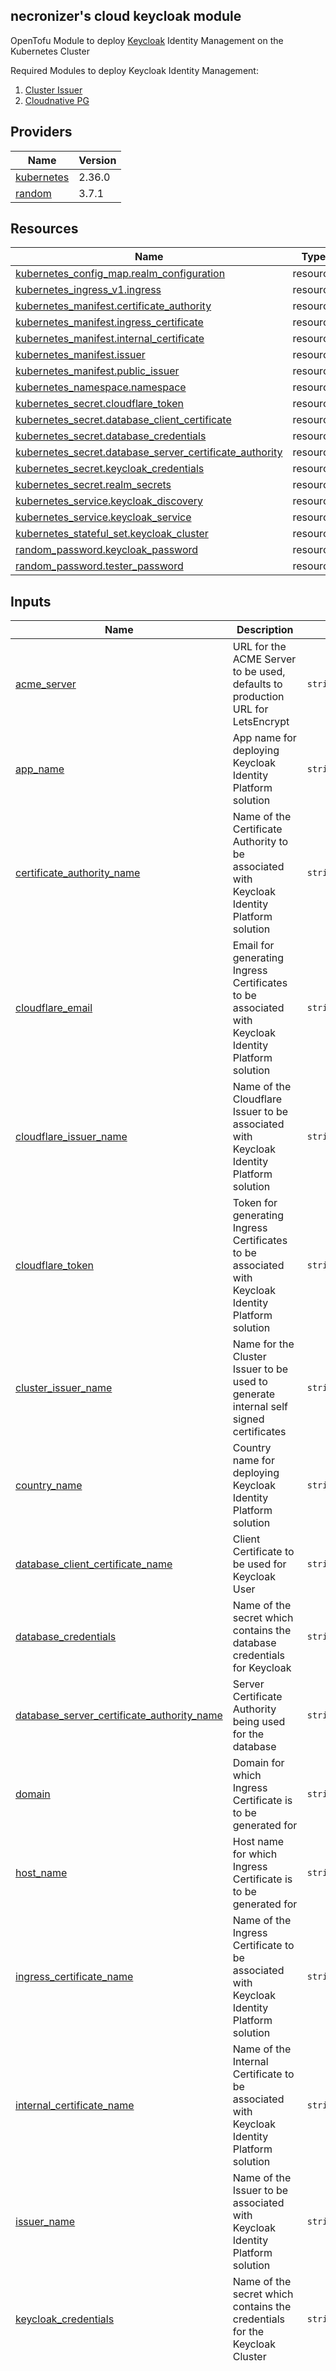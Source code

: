 <!-- BEGIN_TF_DOCS -->
## necronizer's cloud keycloak module

OpenTofu Module to deploy [Keycloak](https://www.keycloak.org/) Identity Management on the Kubernetes Cluster

Required Modules to deploy Keycloak Identity Management:
1. [Cluster Issuer](../cluster-issuer)
2. [Cloudnative PG](../cnpg)

## Providers

| Name | Version |
|------|---------|
| <a name="provider_kubernetes"></a> [kubernetes](#provider\_kubernetes) | 2.36.0 |
| <a name="provider_random"></a> [random](#provider\_random) | 3.7.1 |

## Resources

| Name | Type |
|------|------|
| [kubernetes_config_map.realm_configuration](https://registry.terraform.io/providers/hashicorp/kubernetes/latest/docs/resources/config_map) | resource |
| [kubernetes_ingress_v1.ingress](https://registry.terraform.io/providers/hashicorp/kubernetes/latest/docs/resources/ingress_v1) | resource |
| [kubernetes_manifest.certificate_authority](https://registry.terraform.io/providers/hashicorp/kubernetes/latest/docs/resources/manifest) | resource |
| [kubernetes_manifest.ingress_certificate](https://registry.terraform.io/providers/hashicorp/kubernetes/latest/docs/resources/manifest) | resource |
| [kubernetes_manifest.internal_certificate](https://registry.terraform.io/providers/hashicorp/kubernetes/latest/docs/resources/manifest) | resource |
| [kubernetes_manifest.issuer](https://registry.terraform.io/providers/hashicorp/kubernetes/latest/docs/resources/manifest) | resource |
| [kubernetes_manifest.public_issuer](https://registry.terraform.io/providers/hashicorp/kubernetes/latest/docs/resources/manifest) | resource |
| [kubernetes_namespace.namespace](https://registry.terraform.io/providers/hashicorp/kubernetes/latest/docs/resources/namespace) | resource |
| [kubernetes_secret.cloudflare_token](https://registry.terraform.io/providers/hashicorp/kubernetes/latest/docs/resources/secret) | resource |
| [kubernetes_secret.database_client_certificate](https://registry.terraform.io/providers/hashicorp/kubernetes/latest/docs/resources/secret) | resource |
| [kubernetes_secret.database_credentials](https://registry.terraform.io/providers/hashicorp/kubernetes/latest/docs/resources/secret) | resource |
| [kubernetes_secret.database_server_certificate_authority](https://registry.terraform.io/providers/hashicorp/kubernetes/latest/docs/resources/secret) | resource |
| [kubernetes_secret.keycloak_credentials](https://registry.terraform.io/providers/hashicorp/kubernetes/latest/docs/resources/secret) | resource |
| [kubernetes_secret.realm_secrets](https://registry.terraform.io/providers/hashicorp/kubernetes/latest/docs/resources/secret) | resource |
| [kubernetes_service.keycloak_discovery](https://registry.terraform.io/providers/hashicorp/kubernetes/latest/docs/resources/service) | resource |
| [kubernetes_service.keycloak_service](https://registry.terraform.io/providers/hashicorp/kubernetes/latest/docs/resources/service) | resource |
| [kubernetes_stateful_set.keycloak_cluster](https://registry.terraform.io/providers/hashicorp/kubernetes/latest/docs/resources/stateful_set) | resource |
| [random_password.keycloak_password](https://registry.terraform.io/providers/hashicorp/random/latest/docs/resources/password) | resource |
| [random_password.tester_password](https://registry.terraform.io/providers/hashicorp/random/latest/docs/resources/password) | resource |

## Inputs

| Name | Description | Type | Default | Required |
|------|-------------|------|---------|:--------:|
| <a name="input_acme_server"></a> [acme\_server](#input\_acme\_server) | URL for the ACME Server to be used, defaults to production URL for LetsEncrypt | `string` | `"https://acme-v02.api.letsencrypt.org/directory"` | no |
| <a name="input_app_name"></a> [app\_name](#input\_app\_name) | App name for deploying Keycloak Identity Platform solution | `string` | `"keycloak"` | no |
| <a name="input_certificate_authority_name"></a> [certificate\_authority\_name](#input\_certificate\_authority\_name) | Name of the Certificate Authority to be associated with Keycloak Identity Platform solution | `string` | `"keycloak-certificate-authority"` | no |
| <a name="input_cloudflare_email"></a> [cloudflare\_email](#input\_cloudflare\_email) | Email for generating Ingress Certificates to be associated with Keycloak Identity Platform solution | `string` | n/a | yes |
| <a name="input_cloudflare_issuer_name"></a> [cloudflare\_issuer\_name](#input\_cloudflare\_issuer\_name) | Name of the Cloudflare Issuer to be associated with Keycloak Identity Platform solution | `string` | `"keycloak-cloudflare-issuer"` | no |
| <a name="input_cloudflare_token"></a> [cloudflare\_token](#input\_cloudflare\_token) | Token for generating Ingress Certificates to be associated with Keycloak Identity Platform solution | `string` | n/a | yes |
| <a name="input_cluster_issuer_name"></a> [cluster\_issuer\_name](#input\_cluster\_issuer\_name) | Name for the Cluster Issuer to be used to generate internal self signed certificates | `string` | n/a | yes |
| <a name="input_country_name"></a> [country\_name](#input\_country\_name) | Country name for deploying Keycloak Identity Platform solution | `string` | `"India"` | no |
| <a name="input_database_client_certificate_name"></a> [database\_client\_certificate\_name](#input\_database\_client\_certificate\_name) | Client Certificate to be used for Keycloak User | `string` | n/a | yes |
| <a name="input_database_credentials"></a> [database\_credentials](#input\_database\_credentials) | Name of the secret which contains the database credentials for Keycloak | `string` | n/a | yes |
| <a name="input_database_server_certificate_authority_name"></a> [database\_server\_certificate\_authority\_name](#input\_database\_server\_certificate\_authority\_name) | Server Certificate Authority being used for the database | `string` | n/a | yes |
| <a name="input_domain"></a> [domain](#input\_domain) | Domain for which Ingress Certificate is to be generated for | `string` | n/a | yes |
| <a name="input_host_name"></a> [host\_name](#input\_host\_name) | Host name for which Ingress Certificate is to be generated for | `string` | `"auth"` | no |
| <a name="input_ingress_certificate_name"></a> [ingress\_certificate\_name](#input\_ingress\_certificate\_name) | Name of the Ingress Certificate to be associated with Keycloak Identity Platform solution | `string` | `"keycloak-ingress-certificate"` | no |
| <a name="input_internal_certificate_name"></a> [internal\_certificate\_name](#input\_internal\_certificate\_name) | Name of the Internal Certificate to be associated with Keycloak Identity Platform solution | `string` | `"keycloak-internal-certificate"` | no |
| <a name="input_issuer_name"></a> [issuer\_name](#input\_issuer\_name) | Name of the Issuer to be associated with Keycloak Identity Platform solution | `string` | `"keycloak-certificate-issuer"` | no |
| <a name="input_keycloak_credentials"></a> [keycloak\_credentials](#input\_keycloak\_credentials) | Name of the secret which contains the credentials for the Keycloak Cluster | `string` | `"default-credentials"` | no |
| <a name="input_keycloak_environment_variables"></a> [keycloak\_environment\_variables](#input\_keycloak\_environment\_variables) | Environment variables for Keycloak Configuration | `list` | <pre>[<br/>  {<br/>    "name": "KC_HTTP_PORT",<br/>    "value": "8080"<br/>  },<br/>  {<br/>    "name": "KC_HTTPS_PORT",<br/>    "value": "8443"<br/>  },<br/>  {<br/>    "name": "KC_HTTPS_CERTIFICATE_FILE",<br/>    "value": "/mnt/certs/tls/tls.crt"<br/>  },<br/>  {<br/>    "name": "KC_HTTPS_CERTIFICATE_KEY_FILE",<br/>    "value": "/mnt/certs/tls/tls.key"<br/>  },<br/>  {<br/>    "name": "KC_DB_URL",<br/>    "value": "jdbc:postgresql://postgresql-cluster-rw.postgres.svc/keycloak?ssl=true&sslmode=verify-full&sslrootcert=/mnt/certs/database/certificate-authority/ca.crt&sslcert=/mnt/certs/database/certificate/tls.crt&sslkey=/mnt/certs/database/certificate/key.der"<br/>  },<br/>  {<br/>    "name": "KC_DB_POOL_INITIAL_SIZE",<br/>    "value": "1"<br/>  },<br/>  {<br/>    "name": "KC_DB_POOL_MIN_SIZE",<br/>    "value": "1"<br/>  },<br/>  {<br/>    "name": "KC_DB_POOL_MAX_SIZE",<br/>    "value": "3"<br/>  },<br/>  {<br/>    "name": "KC_HEALTH_ENABLED",<br/>    "value": "true"<br/>  },<br/>  {<br/>    "name": "KC_CACHE",<br/>    "value": "ispn"<br/>  },<br/>  {<br/>    "name": "KC_CACHE_STACK",<br/>    "value": "kubernetes"<br/>  },<br/>  {<br/>    "name": "KC_PROXY",<br/>    "value": "passthrough"<br/>  },<br/>  {<br/>    "name": "KC_TRUSTSTORE_PATHS",<br/>    "value": "/var/run/secrets/kubernetes.io/serviceaccount/ca.crt"<br/>  }<br/>]</pre> | no |
| <a name="input_keycloak_ports"></a> [keycloak\_ports](#input\_keycloak\_ports) | Keycloak Ports Configuration | `list` | <pre>[<br/>  {<br/>    "containerPort": "8443",<br/>    "name": "https",<br/>    "protocol": "TCP"<br/>  },<br/>  {<br/>    "containerPort": "8080",<br/>    "name": "http",<br/>    "protocol": "TCP"<br/>  },<br/>  {<br/>    "containerPort": "9000",<br/>    "name": "management",<br/>    "protocol": "TCP"<br/>  },<br/>  {<br/>    "containerPort": "7800",<br/>    "name": "discovery",<br/>    "protocol": "TCP"<br/>  }<br/>]</pre> | no |
| <a name="input_namespace"></a> [namespace](#input\_namespace) | Namespace to be used for deploying Keycloak Identity Platform solution | `string` | `"keycloak"` | no |
| <a name="input_organization_name"></a> [organization\_name](#input\_organization\_name) | Organization name for deploying Keycloak Identity Platform solution | `string` | `"cloud"` | no |
| <a name="input_postgres_namespace"></a> [postgres\_namespace](#input\_postgres\_namespace) | Namespace for the PostgreSQL Deployment for database connections | `string` | n/a | yes |
| <a name="input_realm_settings"></a> [realm\_settings](#input\_realm\_settings) | Realm Settings for pre-installing a realm with Keycloak | <pre>object({<br/>    display_name               = string<br/>    application_name           = string<br/>    base_url                   = string<br/>    valid_login_redirect_path  = string<br/>    valid_logout_redirect_path = string<br/>    smtp_host                  = string<br/>    smtp_port                  = number<br/>    smtp_mail                  = string<br/>    smtp_username              = string<br/>    smtp_password              = string<br/>  })</pre> | n/a | yes |

## Outputs

No outputs.
<!-- END_TF_DOCS -->
